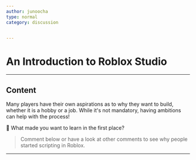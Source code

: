 ```yaml
---
author: junoocha
type: normal
category: discussion


---
```


# An Introduction to Roblox Studio

---

## Content

Many players have their own aspirations as to why they want to build, whether it is a hobby or a job. While it's not mandatory, having ambitions can help with the process!

💬 What made you want to learn in the first place? 

> Comment below or have a look at other comments to see why people started scripting in Roblox.

---
